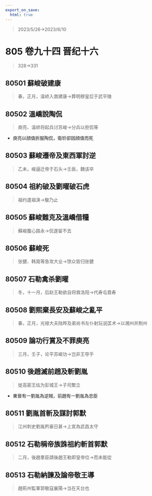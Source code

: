 ```yaml
---
export_on_save:
  html: true
---
```


> 2023/5/26->2023/6/10

# 805 卷九十四 晋纪十六

> 328->331

## 80501 蘇峻破建康
> 春，正月，温峤入救建康->葬明穆皇后于武平陵

## 80502 溫嶠說陶侃
> 庾亮、温峤将起兵讨苏峻->分兵以拒侃等
- 庾亮以顔值折服陶侃，衛玠卻因顔值而死

## 80503 蘇峻遷帝及東西軍討逆
> 乙未，峻逼迁帝于石头->壬辰，魏该卒

## 80504 祖約破及劉曜破石虎
> 祖约遣祖涣->駿乃止

## 80505 蘇峻難克及溫嶠借糧
> 蘇峻腹心路永->侃遂留不去

## 80506 蘇峻死
> 张健、韩晃等急攻大业->馀众皆归张健

## 80507 石勒禽杀劉曜
> 冬，十一月，后赵王勒欲自将救洛阳->代寿屯晋寿

## 80508 劉熙棄長安及蘇峻之亂平
> 春，正月，光禄大夫陆晔及弟尚书左仆射玩说匡术->以湘州并荆州

## 80509 論功行賞及不罪庾亮
> 三月，壬子，论平苏峻功->岂非王导乎

## 80510 後趙滅前趙及斬劉胤
> 徙高密王纮为彭城王->子司繁立
- 東晉有一劉胤為逆賊，前趙有一劉胤為忠臣

## 80511 劉胤首斬及謀討郭默
> 江州刺史劉胤矜豪日甚->上宣為武昌太守

## 80512 石勒稱帝族誅祖約斬首郭默
> 二月，後趙羣臣請後趙王勒即皇帝位->而未能從

## 80513 石勒納諫及論帝敬王導
> 趙荊州監軍郭敬寇襄陽->当在天台也